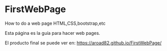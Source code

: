 # FirstWebPage
How to do a web page HTML,CSS,bootstrap,etc

Esta página es la guía para hacer web pages.

El producto final se puede ver en:
https://aroad82.github.io/FirstWebPage/
